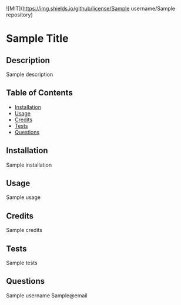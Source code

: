 ![MIT](https://img.shields.io/github/license/Sample username/Sample repository)

# Sample Title

## Description

Sample description

## Table of Contents

- [Installation](#installation)
- [Usage](#usage)
- [Credits](#credits)
- [Tests](#tests)
- [Questions](#questions)

## Installation

Sample installation

## Usage

Sample usage

## Credits

Sample credits

## Tests

Sample tests

## Questions

Sample username
Sample@email

